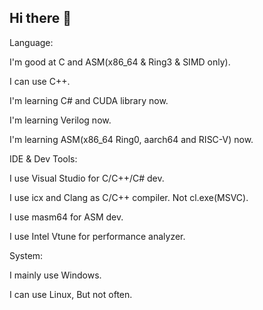 ## Hi there 👋
Language:

I'm good at C and ASM(x86_64 & Ring3 & SIMD only). 

I can use C++.

I'm learning C# and CUDA library now.

I'm learning Verilog now.

I'm learning ASM(x86_64 Ring0, aarch64 and RISC-V) now.

IDE & Dev Tools:

I use Visual Studio for C/C++/C# dev.

I use icx and Clang as C/C++ compiler. Not cl.exe(MSVC).

I use masm64 for ASM dev.

I use Intel Vtune for performance analyzer.

System:

I mainly use Windows.

I can use Linux, But not often.

<!--
**copper187/copper187** is a ✨ _special_ ✨ repository because its `README.md` (this file) appears on your GitHub profile.

Here are some ideas to get you started:

- 🔭 I’m currently working on ...
- 🌱 I’m currently learning ...
- 👯 I’m looking to collaborate on ...
- 🤔 I’m looking for help with ...
- 💬 Ask me about ...
- 📫 How to reach me: ...
- 😄 Pronouns: ...
- ⚡ Fun fact: ...
-->
